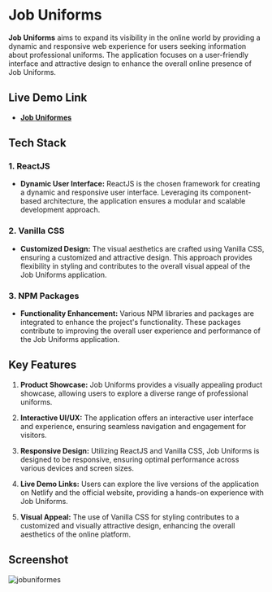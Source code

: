 # Job Uniforms

**Job Uniforms** aims to expand its visibility in the online world by providing a dynamic and responsive web experience for users seeking information about professional uniforms. The application focuses on a user-friendly interface and attractive design to enhance the overall online presence of Job Uniforms.

## Live Demo Link

- [**Job Uniformes**](https://www.jobroupasprofissionais.com.br/)

## Tech Stack

### 1. ReactJS

- **Dynamic User Interface:** ReactJS is the chosen framework for creating a dynamic and responsive user interface. Leveraging its component-based architecture, the application ensures a modular and scalable development approach.

### 2. Vanilla CSS

- **Customized Design:** The visual aesthetics are crafted using Vanilla CSS, ensuring a customized and attractive design. This approach provides flexibility in styling and contributes to the overall visual appeal of the Job Uniforms application.

### 3. NPM Packages

- **Functionality Enhancement:** Various NPM libraries and packages are integrated to enhance the project's functionality. These packages contribute to improving the overall user experience and performance of the Job Uniforms application.

## Key Features

1. **Product Showcase:** Job Uniforms provides a visually appealing product showcase, allowing users to explore a diverse range of professional uniforms.

2. **Interactive UI/UX:** The application offers an interactive user interface and experience, ensuring seamless navigation and engagement for visitors.

3. **Responsive Design:** Utilizing ReactJS and Vanilla CSS, Job Uniforms is designed to be responsive, ensuring optimal performance across various devices and screen sizes.

4. **Live Demo Links:** Users can explore the live versions of the application on Netlify and the official website, providing a hands-on experience with Job Uniforms.

5. **Visual Appeal:** The use of Vanilla CSS for styling contributes to a customized and visually attractive design, enhancing the overall aesthetics of the online platform.



## Screenshot

![jobuniformes](https://github.com/davi-job/Job-website/assets/74321835/40eaf8f0-67e0-41e2-8f2e-02a5872a4337)

